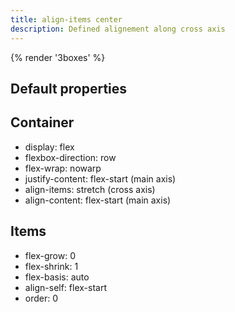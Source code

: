 ```yaml
---
title: align-items center
description: Defined alignement along cross axis
---
```

{% render '3boxes' %}

## Default properties

## Container
- display: flex
- flexbox-direction: row
- flex-wrap: nowarp
- justify-content: flex-start (main axis)
- align-items: stretch (cross axis)
- align-content: flex-start (main axis)

## Items
- flex-grow: 0
- flex-shrink: 1
- flex-basis: auto
- align-self: flex-start
- order: 0